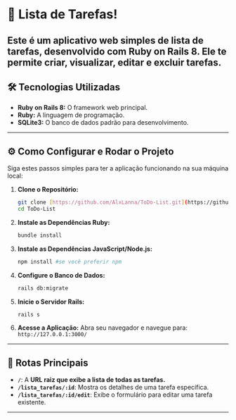 # 🚀 Lista de Tarefas!

Este é um aplicativo web simples de lista de tarefas, desenvolvido com **Ruby on Rails 8**. Ele te permite criar, visualizar, editar e excluir tarefas.
---


## 🛠️ Tecnologias Utilizadas

* **Ruby on Rails 8:** O framework web principal.
* **Ruby:** A linguagem de programação.
* **SQLite3:** O banco de dados padrão para desenvolvimento.

---

## ⚙️ Como Configurar e Rodar o Projeto

Siga estes passos simples para ter a aplicação funcionando na sua máquina local:

1.  **Clone o Repositório:**

    ```bash
    git clone [https://github.com/AlxLanna/ToDo-List.git](https://github.com/AlxLanna/ToDo-List.git)
    cd ToDo-List
    ```

2.  **Instale as Dependências Ruby:**

    ```bash
    bundle install
    ```

3.  **Instale as Dependências JavaScript/Node.js:**

    ```bash
    npm install #se você preferir npm
    ```

4.  **Configure o Banco de Dados:**

    ```bash
    rails db:migrate
    ```

5.  **Inicie o Servidor Rails:**

    ```bash
    rails s
    ```

6.  **Acesse a Aplicação:**
    Abra seu navegador e navegue para: `http://127.0.0.1:3000/`

---

## 🧭 Rotas Principais

* **`/`**: A **URL raiz que exibe a lista de todas as tarefas.**
* **`/lista_tarefas/:id`**: Mostra os detalhes de uma tarefa específica.
* **`/lista_tarefas/:id/edit`**: Exibe o formulário para editar uma tarefa existente.

---

